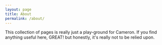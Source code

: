 ```yaml
---
layout: page
title: About
permalink: /about/
---
```


This collection of pages is really just a play-ground for Cameron. If you find anything useful
here, GREAT! but honestly, it's really not to be relied upon. 
